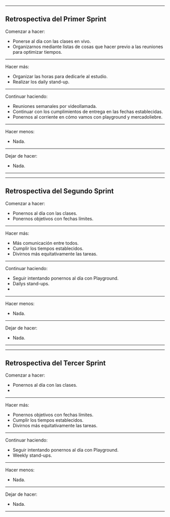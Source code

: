 -----------------------------------------------------------------------------------------------------------
Retrospectiva del Primer Sprint
-----------------------------------------------------------------------------------------------------------
Comenzar a hacer:

- Ponerse al día con las clases en vivo.
- Organizarnos mediante listas de cosas que hacer previo a las reuniones para optimizar tiempos.

-----------------------------------------------------------------------------------------------------------
Hacer más: 

- Organizar las horas para dedicarle al estudio.
- Realizar los daily stand-up.

-----------------------------------------------------------------------------------------------------------
Continuar haciendo:

- Reuniones semanales por videollamada.
- Continuar con los cumplimientos de entrega en las fechas establecidas.
- Ponernos al corriente en cómo vamos con playground y mercadoliebre.

-----------------------------------------------------------------------------------------------------------
Hacer menos:

- Nada.

-----------------------------------------------------------------------------------------------------------
Dejar de hacer:

- Nada.

-----------------------------------------------------------------------------------------------------------
-----------------------------------------------------------------------------------------------------------
Retrospectiva del Segundo Sprint
-----------------------------------------------------------------------------------------------------------
Comenzar a hacer:

- Ponernos al día con las clases.
- Ponernos objetivos con fechas límites.

-----------------------------------------------------------------------------------------------------------
Hacer más: 

- Más comunicación entre todos.
- Cumplir los tiempos establecidos.
- Divirnos más equitativamente las tareas.

-----------------------------------------------------------------------------------------------------------
Continuar haciendo:

- Seguir intentando ponernos al día con Playground.
- Dailys stand-ups.
- 

-----------------------------------------------------------------------------------------------------------
Hacer menos:

- Nada.

-----------------------------------------------------------------------------------------------------------
Dejar de hacer:

- Nada.

-----------------------------------------------------------------------------------------------------------
-----------------------------------------------------------------------------------------------------------
Retrospectiva del Tercer Sprint
-----------------------------------------------------------------------------------------------------------
Comenzar a hacer:

- Ponernos al día con las clases.
- 

-----------------------------------------------------------------------------------------------------------
Hacer más: 

- Ponernos objetivos con fechas límites.
- Cumplir los tiempos establecidos.
- Divirnos más equitativamente las tareas.

-----------------------------------------------------------------------------------------------------------
Continuar haciendo:

- Seguir intentando ponernos al día con Playground.
- Weekly stand-ups.

-----------------------------------------------------------------------------------------------------------
Hacer menos:

- Nada.

-----------------------------------------------------------------------------------------------------------
Dejar de hacer:

- Nada.

-----------------------------------------------------------------------------------------------------------
